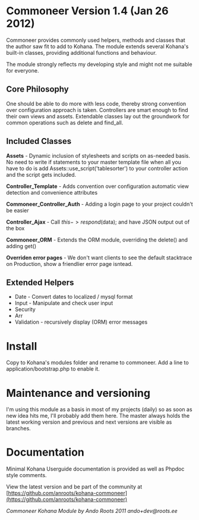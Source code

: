 Commoneer Version 1.4 (Jan 26 2012)
=======================================

Commoneer provides commonly used helpers, methods and classes that the author saw fit to add to Kohana.
The module extends several Kohana's built-in classes, providing additional functions and behaviour.

The module strongly reflects my developing style and might not me suitable for everyone.

Core Philosophy
---------------

One should be able to do more with less code, thereby strong convention over configuration approach is taken. Controllers are smart enough to find their own views and assets.
Extendable classes lay out the groundwork for common operations such as delete and find_all.

Included Classes
----------------

**Assets** - Dynamic inclusion of stylesheets and scripts on as-needed basis.
No need to write if statements to your master template file when all you have to do is add
    Assets::use_script('tablesorter')
to your controller action and the script gets included.

**Controller_Template** - Adds convention over configuration automatic view detection and convenience attributes

**Commoneer_Controller_Auth** - Adding a login page to your project couldn't be easier

**Controller_Ajax** - Call $this->respond($data); and have JSON output out of the box

**Commoneer_ORM** - Extends the ORM module, overriding the delete() and adding get()

**Overriden error pages** - We don't want clients to see the default stacktrace on Production, show a friendlier error page isntead.


Extended Helpers
----------------
* Date - Convert dates to localized / mysql format
* Input - Manipulate and check user input
* Security
* Arr
* Validation - recursively display (ORM) error messages


Install
=======

Copy to Kohana's modules folder and rename to commoneer. Add a line to application/bootstrap.php to enable it.

Maintenance and versioning
==========================
I'm using this module as a basis in most of my projects (daily) so as soon as new idea hits me, I'll probably add them here.
The master always holds the latest working version and previous and next versions are visible as branches.

Documentation
=============

Minimal Kohana Userguide documentation is provided as well as Phpdoc style comments.

View the latest version and be part of the community at [https://github.com/anroots/kohana-commoneer](https://github.com/anroots/kohana-commoneer)

_Commoneer Kohana Module by Ando Roots 2011 ando+dev@roots.ee_